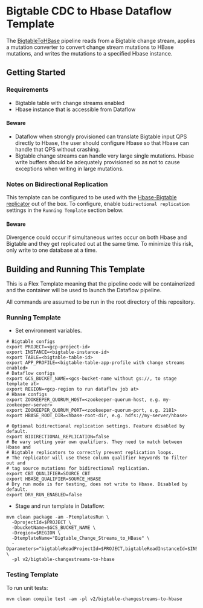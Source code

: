 # Bigtable CDC to Hbase Dataflow Template

The [BigtableToHBase](src/main/java/com/google/cloud/teleport/v2/templates/BigtableCdcToHbase.java) pipeline reads from a Bigtable change stream, applies a mutation converter to convert change stream mutations to HBase mutations, and writes the mutations to a specified Hbase instance.

## Getting Started

### Requirements
* Bigtable table with change streams enabled
* Hbase instance that is accessible from Dataflow

#### Beware

* Dataflow when strongly provisioned can translate Bigtable input QPS directly to Hbase, the user should configure Hbase so that Hbase can handle that QPS without crashing.
* Bigtable change streams can handle very large single mutations. Hbase write buffers should be adequately provisioned so as not to cause exceptions when writing in large mutations.

### Notes on Bidirectional Replication

This template can be configured to be used with the [Hbase-Bigtable replicator](https://github.com/googleapis/java-bigtable-hbase/blob/main/hbase-migration-tools/bigtable-hbase-replication/README.md) out of the box.
To configure, enable `bidirectional replication` settings in the `Running Template` section below.

#### Beware

Divergence could occur if simultaneous writes occur on both Hbase and Bigtable and they get replicated out at the same time. To minimize this risk, only write to one database at a time.

## Building and Running This Template
This is a Flex Template meaning that the pipeline code will be containerized and the container will be
used to launch the Dataflow pipeline.

All commands are assumed to be run in the root directory of this repository.

### Running Template
* Set environment variables.

```shell
# Bigtable configs
export PROJECT=<gcp-project-id>
export INSTANCE=<bigtable-instance-id>
export TABLE=<bigtable-table-id>
export APP_PROFILE=<bigtable-table-app-profile with change streams enabled>
# Dataflow configs
export GCS_BUCKET_NAME=<gcs-bucket-name without gs://, to stage template at>
export REGION=<gcp-region to run dataflow job at>
# Hbase configs
export ZOOKEEPER_QUORUM_HOST=<zookeeper-quorum-host, e.g. my-zookeeper-server>
export ZOOKEEPER_QUORUM_PORT=<zookeeper-quorum-port, e.g. 2181>
export HBASE_ROOT_DIR=<hbase-root-dir, e.g. hdfs://my-server/hbase>

# Optional bidirectional replication settings. Feature disabled by default.
export BIDIRECTIONAL_REPLICATION=false
# Be wary setting your own qualifiers. They need to match between Hbase and
# Bigtable replicators to correctly prevent replication loops.
# The replicator will use these column qualifier keywords to filter out and
# tag source mutations for bidirectional replication.
export CBT_QUALIFIER=SOURCE_CBT
export HBASE_QUALIFIER=SOURCE_HBASE
# Dry run mode is for testing, does not write to Hbase. Disabled by default.
export DRY_RUN_ENABLED=false
```

* Stage and run template in Dataflow:

```shell
mvn clean package -am -PtemplatesRun \
  -DprojectId=$PROJECT \
  -DbucketName=$GCS_BUCKET_NAME \
  -Dregion=$REGION \
  -DtemplateName="Bigtable_Change_Streams_to_HBase" \
  -Dparameters="bigtableReadProjectId=$PROJECT,bigtableReadInstanceId=$INSTANCE,bigtableReadTableId=$TABLE,bigtableChangeStreamAppProfile=$APP_PROFILE,hbaseZookeeperQuorumHost=$ZOOKEEPER_QUORUM_HOST,hbaseZookeeperQuorumPort=$ZOOKEEPER_QUORUM_PORT,hbaseRootDir=$HBASE_ROOT_DIR,bidirectionalReplicationEnabled=$BIDIRECTIONAL_REPLICATION,cbtQualifier=$CBT_QUALIFIER,hbaseQualifier=$HBASE_QUALIFIER,dryRunEnabled=$DRY_RUN_ENABLED" \
  -pl v2/bigtable-changestreams-to-hbase
```
### Testing Template

To run unit tests:

```shell
mvn clean compile test -am -pl v2/bigtable-changestreams-to-hbase
```
